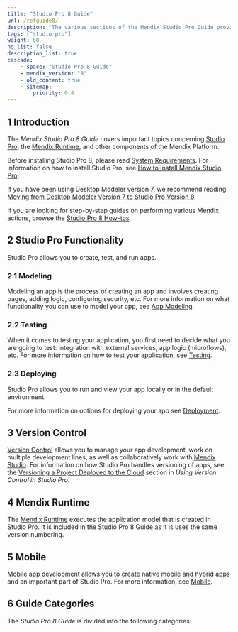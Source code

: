 ```yaml
---
title: "Studio Pro 8 Guide"
url: /refguide8/
description: "The various sections of the Mendix Studio Pro Guide provide details on the features and functionality of the Mendix Platform."
tags: ["studio pro"]
weight: 60
no_list: false
description_list: true
cascade:
    - space: "Studio Pro 8 Guide"
    - mendix_version: "8"
    - old_content: true
    - sitemap:
        priority: 0.4
---
```


## 1 Introduction

The *Mendix Studio Pro 8 Guide* covers important topics concerning [Studio Pro](/refguide8/modeling/), the [Mendix Runtime](/refguide8/runtime/), and other components of the Mendix Platform.

Before installing Studio Pro 8, please read [System Requirements](/refguide8/system-requirements/). For information on how to install Studio Pro, see [How to Install Mendix Studio Pro](/howto8/general/install/).

If you have been using Desktop Modeler version 7, we recommend reading [Moving from Desktop Modeler Version 7 to Studio Pro Version 8](/refguide8/moving-from-7-to-8/).

If you are looking for step-by-step guides on performing various Mendix actions, browse the [Studio Pro 8 How-tos](/howto8/).

## 2 Studio Pro Functionality

Studio Pro allows you to create, test, and run apps. 

### 2.1 Modeling 

Modeling an app is the process of creating an app and involves creating pages, adding logic, configuring security, etc. For more information on what functionality you can use to model your app, see [App Modeling](/refguide8/modeling/).  

### 2.2 Testing 

When it comes to testing your application, you first need to decide what you are going to test: integration with external services, app logic (microflows), etc. For more information on how to test your application, see [Testing](/howto8/testing/). 

### 2.3 Deploying 

Studio Pro allows you to run and view your app locally or in the default environment.

For more information on options for deploying your app see [Deployment](/developerportal/deploy/).

## 3 Version Control

[Version Control](/refguide8/version-control/) allows you to manage your app development, work on multiple development lines, as well as collaboratively work with [Mendix Studio](/studio8/).  For information on how Studio Pro handles versioning of apps, see the [Versioning a Project Deployed to the Cloud](/refguide8/using-version-control-in-studio-pro/#versioning-project) section in *Using Version Control in Studio Pro*. 

## 4 Mendix Runtime

The [Mendix Runtime](/refguide8/runtime/) executes the application model that is created in Studio Pro. It is included in the Studio Pro 8 Guide as it is uses the same version numbering. 

## 5 Mobile

Mobile app development allows you to create native mobile and hybrid apps and an important part of Studio Pro. For more information, see [Mobile](/refguide8/mobile/). 

## 6 Guide Categories

The *Studio Pro 8 Guide* is divided into the following categories:



